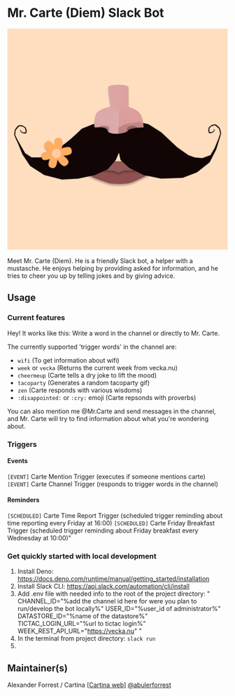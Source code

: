 # Mr. Carte (Diem) Slack Bot

![Mr. Carte profile img](https://github.com/cartina-tech/mr-carte-slack-bot/blob/main/assets/Mr_Carte_Diem.png?raw=true)

Meet Mr. Carte (Diem). He is a friendly Slack bot, a helper with a mustasche. He enjoys helping by providing asked for information, and he tries to cheer you up by telling jokes and by giving advice.

## Usage

### Current features
Hey! It works like this: Write a word in the channel or directly to Mr. Carte.

The currently supported 'trigger words' in the channel are:

- `wifi` (To get information about wifi)
- `week` or `vecka` (Returns the current week from vecka.nu)
- `cheermeup` (Carte tells a dry joke to lift the mood)
- `tacoparty` (Generates a random tacoparty gif)
- `zen` (Carte responds with various wisdoms)
- `:disappointed:` or `:cry:` emoji (Carte repsonds with proverbs)

You can also mention me @Mr.Carte and send messages in the channel, and Mr. Carte will try to find information about what you're wondering about.

### Triggers

#### Events
`[EVENT]` Carte Mention Trigger (executes if someone mentions carte)
`[EVENT]` Carte Channel Trigger (responds to trigger words in the channel)
#### Reminders
`[SCHEDULED]` Carte Time Report Trigger (scheduled trigger reminding about time reporting every Friday at 16:00)
`[SCHEDULED]` Carte Friday Breakfast Trigger (scheduled trigger reminding about Friday breakfast every Wednesday at 10:00)"

### Get quickly started with local development

1. Install Deno: https://docs.deno.com/runtime/manual/getting_started/installation
2. Install Slack CLI: https://api.slack.com/automation/cli/install
3. Add .env file with needed info to the root of the project directory:
"
CHANNEL_ID="%add the channel id here for were you plan to run/develop the bot locally%"
USER_ID="%user_id of administrator%"
DATASTORE_ID="%name of the datastore%"
TICTAC_LOGIN_URL="%url to tictac login%"
WEEK_REST_API_URL="https://vecka.nu"
"
4. In the terminal from project directory: `slack run`
5. 

## Maintainer(s)
Alexander Forrest / Cartina [[Cartina web](https://www.cartina.se/)] [@abulerforrest](https://www.github.com/abulerforrest)